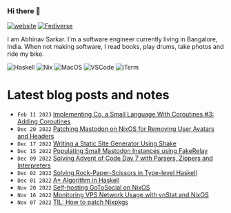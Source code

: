 ### Hi there 👋

[![website](https://img.shields.io/badge/abhinavsarkar.net-blueviolet?style=for-the-badge)](https://abhinavsarkar.net)
<a rel="nofollow me" href="https://fantastic.earth/@abnv"><img style="max-width: 100%;" src="https://img.shields.io/mastodon/follow/109392551762673142?color=%23595aff&amp;domain=https%3A%2F%2Ffantastic.earth&amp;label=%40abnv&amp;logo=Mastodon&amp;logoColor=%23fff&amp;style=for-the-badge" alt="Fediverse"></a>

I am Abhinav Sarkar. I'm a software engineer currently living in Bangalore, India. When not making software, I read books, play drums, take photos and ride my bike.

![Haskell](https://img.shields.io/badge/Haskell-5D4F85?style=for-the-badge&logo=haskell&logoColor=white)
![Nix](https://img.shields.io/badge/NixOS-5277C3?style=for-the-badge&logo=nixos&logoColor=white)
![MacOS](https://img.shields.io/badge/mac%20os-000000?style=for-the-badge&logo=apple&logoColor=white)
![VSCode](https://img.shields.io/badge/VSCode-0078D4?style=for-the-badge&logo=visual%20studio%20code&logoColor=white)
![iTerm](https://img.shields.io/badge/iTerm2-000000?style=for-the-badge&logo=iterm2&logoColor=white)

# Latest blog posts and notes
<!-- BLOG-POST-LIST:START -->
 - <code>Feb 11 2023</code> [Implementing Co, a Small Language With Coroutines #3: Adding Coroutines](https://abhinavsarkar.net/posts/implementing-co-3/?mtm_campaign=feed) 
 - <code>Dec 20 2022</code> [Patching Mastodon on NixOS for Removing User Avatars and Headers](https://notes.abhinavsarkar.net/2022/patching-mastodon) 
 - <code>Dec 17 2022</code> [Writing a Static Site Generator Using Shake](https://abhinavsarkar.net/posts/static-site-generator-using-shake/?mtm_campaign=feed) 
 - <code>Dec 15 2022</code> [Populating Small Mastodon Instances using FakeRelay](https://notes.abhinavsarkar.net/2022/fake-relay) 
 - <code>Dec 09 2022</code> [Solving Advent of Code Day 7 with Parsers, Zippers and Interpreters](https://notes.abhinavsarkar.net/2022/aoc-7) 
 - <code>Dec 02 2022</code> [Solving Rock-Paper-Scissors in Type-level Haskell](https://notes.abhinavsarkar.net/2022/type-level-rps) 
 - <code>Dec 01 2022</code> [A* Algorithm in Haskell](https://notes.abhinavsarkar.net/2022/astar) 
 - <code>Nov 20 2022</code> [Self-hosting GoToSocial on NixOS](https://notes.abhinavsarkar.net/2022/gotosocial-on-nixos) 
 - <code>Nov 16 2022</code> [Monitoring VPS Network Usage with vnStat and NixOS](https://notes.abhinavsarkar.net/2022/vnstat-dashboard) 
 - <code>Nov 07 2022</code> [TIL: How to patch Nixpkgs](https://notes.abhinavsarkar.net/2022/patching-nixpkgs) <!-- BLOG-POST-LIST:END -->
